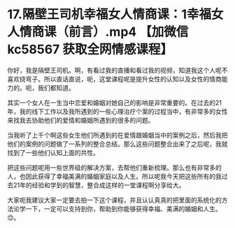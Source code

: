 # 17.隔壁王司机幸福女人情商课：1幸福女人情商课（前言）.mp4 【加微信 kc58567 获取全网情感课程】

你好，我是隔壁王司机。啊，有看过我的直播和看过我的视频，知道我这个人呢不喜欢绕弯子。所以直话直说，呃，这堂课程呢是提升女性的认知以及女性的情商能力的。呃，我们都知道。

其实一个女人在一生当中恋爱和婚姻对她自己的影响是非常重要的。在过去的21年，我的线下工作以及我所遇到的一些心理治疗个案的过程当中，有非常多的女性来找我去协助他们的爱情和婚姻所遇到的很多的问题。

当我听了上千个啊这些女生他们所遇到的在爱情跟婚姻当中的案例之后，然后我把他们的案例的问题做了一系列的整合总结。那么这些问题整合出来了之后呢，我就找到了一些他们认知上面的共性。

把这些问题呢用一些世界级的解决方案，去帮他们重新梳理。那么也有非常多的人，也因此获得了幸福美满的婚姻家庭以及人生。所以呢我今天把这些所有的我过去21年的经验和学到的智慧，整合成这样的一堂课程啊分享给大。

大家呃我建议大家一定要去拍一下这个课程，并且认认真真的把里面的系统化的方法论学一下，一定可以支持到你，帮助到你能够获得幸福、美满的婚姻和人生。😊。

